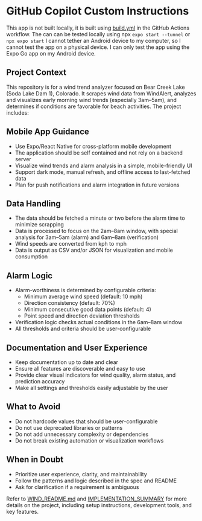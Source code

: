 # GitHub Copilot Custom Instructions
This app is not built locally, it is built using [build.yml](./workflows/build.yml) in the GitHub Actions workflow. 
The can can be tested locally using npx `expo start --tunnel` or `npx expo start`
I cannot tether an Android device to my computer, so I cannot test the app on a physical device.
I can only test the app using the Expo Go app on my Android device.

## Project Context
This repository is for a wind trend analyzer focused on Bear Creek Lake (Soda Lake Dam 1), Colorado. It scrapes wind data from WindAlert, analyzes and visualizes early morning wind trends (especially 3am–5am), and determines if conditions are favorable for beach activities. The project includes:

## Mobile App Guidance
- Use Expo/React Native for cross-platform mobile development
- The application should be self contained and not rely on a backend server
- Visualize wind trends and alarm analysis in a simple, mobile-friendly UI
- Support dark mode, manual refresh, and offline access to last-fetched data
- Plan for push notifications and alarm integration in future versions

## Data Handling
- The data should be fetched a minute or two before the alarm time to minimize scrapping
- Data is processed to focus on the 2am–8am window, with special analysis for 3am–5am (alarm) and 6am–8am (verification)
- Wind speeds are converted from kph to mph
- Data is output as CSV and/or JSON for visualization and mobile consumption

## Alarm Logic
- Alarm-worthiness is determined by configurable criteria:
  - Minimum average wind speed (default: 10 mph)
  - Direction consistency (default: 70%)
  - Minimum consecutive good data points (default: 4)
  - Point speed and direction deviation thresholds
- Verification logic checks actual conditions in the 6am–8am window
- All thresholds and criteria should be user-configurable

## Documentation and User Experience
- Keep documentation up to date and clear
- Ensure all features are discoverable and easy to use
- Provide clear visual indicators for wind quality, alarm status, and prediction accuracy
- Make all settings and thresholds easily adjustable by the user

## What to Avoid
- Do not hardcode values that should be user-configurable
- Do not use deprecated libraries or patterns
- Do not add unnecessary complexity or dependencies
- Do not break existing automation or visualization workflows

## When in Doubt
- Prioritize user experience, clarity, and maintainability
- Follow the patterns and logic described in the spec and README
- Ask for clarification if a requirement is ambiguous

Refer to [WIND_README.md](./WIND_README.md) and [IMPLEMENTATION_SUMMARY](.IMPLEMENTATION_SUMMARY) for more details on the project, including setup instructions, development tools, and key features.